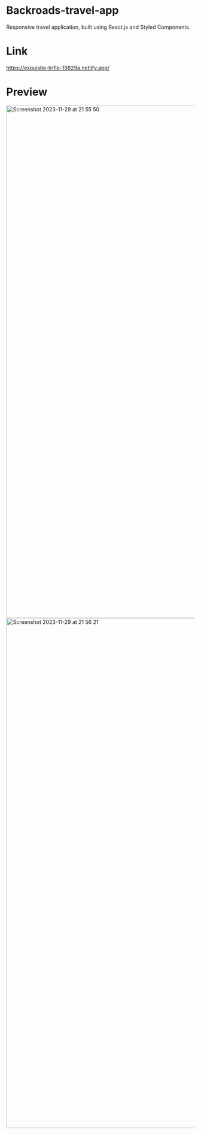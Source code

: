 # Backroads-travel-app

Responsive travel application, built using React.js and Styled Components.

# Link

https://exquisite-trifle-19829a.netlify.app/

# Preview

<img width="1370" alt="Screenshot 2023-11-29 at 21 55 50" src="https://github.com/aggie-l/Backroads-travel-app/assets/142058426/66f009c8-55de-4dad-99fa-17192755df46">

<img width="1363" alt="Screenshot 2023-11-29 at 21 56 21" src="https://github.com/aggie-l/Backroads-travel-app/assets/142058426/62422f51-2d58-43a8-9096-eaeed79e779a">

